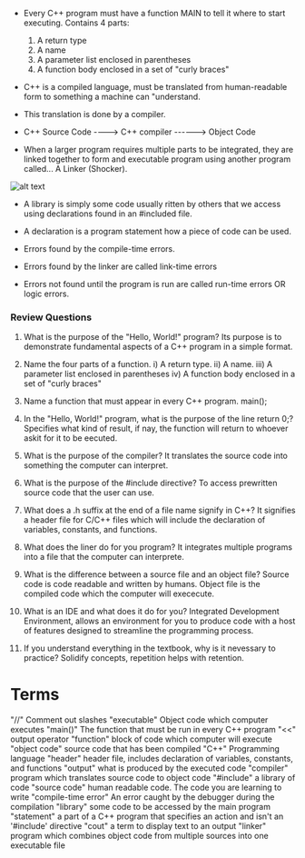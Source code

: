 - Every C++ program must have a function MAIN to tell it where to start executing. Contains 4 parts:
    1) A return type
    2) A name
    3) A parameter list enclosed in parentheses
    4) A function body enclosed in a set of "curly braces"

- C++ is a compiled language, must be translated from human-readable form to something a machine can "understand.

- This translation is done by a compiler.

- C++ Source Code ----> C++ compiler ------> Object Code

- When a larger program requires multiple parts to be integrated, they are linked together to form and executable program using another program called... A Linker (Shocker).

![alt text](https://www.tutorialspoint.com/compiler_design/images/language_processing_system.jpg)

- A library is simply some code usually ritten by others that we access using declarations found in an #included file.

- A declaration  is a program statement how a piece of code can be used.

- Errors found by the compile-time errors.

- Errors found by the linker are called link-time errors

- Errors not found until the program is run are called run-time errors OR logic errors.


### Review Questions

1) What is the purpose of the "Hello, World!" program?
Its purpose is to demonstrate fundamental aspects of a C++ program in a simple format.

2) Name the four parts of a function.
    i) A return type.
    ii) A name.
    iii) A parameter list enclosed in parentheses
    iv) A function body enclosed in a set of "curly braces"

3) Name a function that must appear in every C++ program.
main();

4) In the "Hello, World!" program, what is the purpose of the line return 0;?
Specifies what kind of result, if nay, the function will return to whoever askit for it to be eecuted.

5) What is the purpose of the compiler?
It translates the source code into something the computer can interpret.

6) What is the purpose of the #include directive?
To access prewritten source code that the user can use.

7) What does a .h suffix at the end of a file name signify in C++?
It signifies a header file for C/C++ files which will include the declaration of variables, constants, and functions.

8) What does the liner do for you program?
It integrates multiple programs into a file that the computer can interprete.

9) What is the difference between a source file and an object file?
Source code is code readable and written by humans. Object file is the compiled code which the computer will exececute.

10) What is an IDE and what does it do for you?
Integrated Development Environment, allows an environment for you to produce code with a host of features designed to streamline the programming process.

11) If you understand everything in the textbook, why is it nevessary to practice?
Solidify concepts, repetition helps with retention.

# Terms

"//" Comment out slashes
"executable" Object code which computer executes
"main()" The function that must be run in every C++ program
"<<" output operator
"function" block of code which computer will execute
"object code" source code that has been compiled
"C++" Programming language
"header" header file, includes declaration of variables, constants, and functions
"output" what is produced by the executed code
"compiler" program which translates source code to object code
"#include" a library of code
"source code" human readable code. The code you are learning to write
"compile-time error" An error caught by the debugger during the compilation
"library" some code to be accessed by the main program
"statement" a part of a C++ program that specifies an action and isn't an '#include' directive
"cout" a term to display text to an output
"linker" program which combines object code from multiple sources into one executable file
